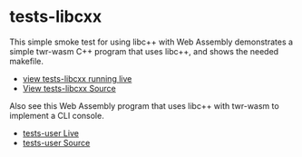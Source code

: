 <h1>tests-libcxx</h1>
This simple smoke test for using libc++ with Web Assembly demonstrates a simple twr-wasm C++ program that uses libc++, and shows the needed makefile.


- [view tests-libcxx running live](/examples/dist/tests-libcxx/index.html)
- [View tests-libcxx Source](https://github.com/twiddlingbits/twr-wasm/tree/main/examples/tests-libcxx)

Also see this Web Assembly program that uses libc++ with twr-wasm to implement a CLI console.

- [tests-user Live](/examples/dist/tests-user/index.html)
- [tests-user Source](https://github.com/twiddlingbits/twr-wasm/tree/main/examples/tests-user)


 
